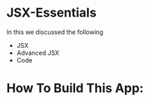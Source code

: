 # JSX-Essentials

In this we discussed the following
- JSX
- Advanced JSX
- Code

# How To Build This App:
